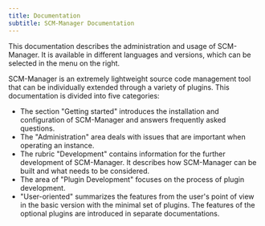 ```yaml
---
title: Documentation
subtitle: SCM-Manager Documentation
---
```

This documentation describes the administration and usage of SCM-Manager. It is available in different languages and versions, which can be selected in the menu on the right.

SCM-Manager is an extremely lightweight source code management tool that can be individually extended through a variety of plugins.
This documentation is divided into five categories:

- The section "Getting started" introduces the installation and configuration of SCM-Manager and answers frequently asked questions.
- The "Administration" area deals with issues that are important when operating an instance.
- The rubric "Development" contains information for the further development of SCM-Manager. It describes how SCM-Manager can be built and what needs to be considered.
- The area of "Plugin Development" focuses on the process of plugin development.
- "User-oriented" summarizes the features from the user's point of view in the basic version with the minimal set of plugins. The features of the optional plugins are introduced in separate documentations.
